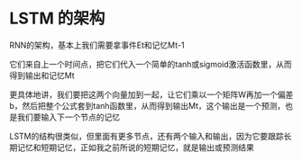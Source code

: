 # LSTM 的架构

RNN的架构，基本上我们需要拿事件Et和记忆Mt-1

它们来自上一个时间点，把它们代入一个简单的tanh或sigmoid激活函数里，从而得到输出和记忆Mt

更具体地讲，我们要把这两个向量加到一起，让它们乘以一个矩阵W再加一个偏差b，然后把整个公式套到tanh函数里，从而得到输出Mt，这个输出是一个预测，也是我们要输入下一个节点的记忆

LSTM的结构很类似，但里面有更多节点，还有两个输入和输出，因为它要跟踪长期记忆和短期记忆，正如我之前所说的短期记忆，就是输出或预测结果
